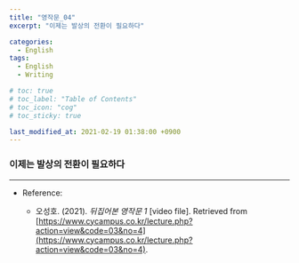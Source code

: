 ```yaml
---
title: "영작문_04"
excerpt: "이제는 발상의 전환이 필요하다"

categories:
  - English
tags:
  - English
  - Writing

# toc: true 
# toc_label: "Table of Contents" 
# toc_icon: "cog"
# toc_sticky: true 

last_modified_at: 2021-02-19 01:38:00 +0900
---
```


### 이제는 발상의 전환이 필요하다

*** 

* Reference: 

    * 오성호. (2021). *뒤집어본 영작문 1* [video file]. Retrieved from [https://www.cycampus.co.kr/lecture.php?action=view&code=03&no=4](https://www.cycampus.co.kr/lecture.php?action=view&code=03&no=4).
